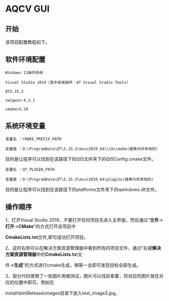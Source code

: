 # AQCV GUI

## 开始

该项目配置教程如下。

## 软件环境配置

```
Windows 11操作系统

Visual Studio 2019（其中安装插件：QT Visual Studio Tools)

Qt5.15.2

swigwin-4.3.1

cmake>3.19
```



## 系统环境变量

```
变量名 ：CMAKE_PREFIX_PATH

变量值 ：D:\ProgramData\QT\5.15.2\msvc2019_64\lib\cmake(替换为你本地的）
```

目的是让程序可以找到在该路径下的Qt5文件夹下的Qt5Config.cmake文件。

```
变量名 ：QT_PLUGIN_PATH

变量值 ：D:\ProgramData\QT\5.15.2\msvc2019_64\plugins(替换为你本地的)
```

目的是让程序可以找到在该路径下的platforms文件夹下的qwindows.dll文件。

## 操作顺序

1、打开Visual Studio 2019，不要打开任何项目先进入主界面，然后通过“**文件**->**打开**->**CMake**"的方式打开该项目中

**CmakeLists.txt**文件,即可成功打开项目。

2、这时右侧可以在解决方案资源管理器中看到所有的项目文件，通过“右键**解决方案资源管理器**中的**CmakeLists.tx**t文

件->**生成**”的方式进行cmake生成，稍等一会即可发现目标全部生成。

3、部分代码使用了一些图片用做测试，图片可以找前辈要，将对应的图片放在对应的位置中即可，例如在

install\bin\Release\images目录下放入test_image3.jpg。